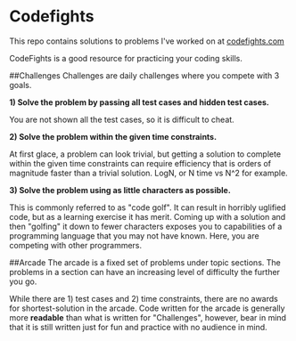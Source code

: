 # Codefights

This repo contains solutions to problems I've worked on at [codefights.com](https://codefights.com/)

CodeFights is a good resource for practicing your coding skills.


##Challenges
Challenges are daily challenges where you compete with 3 goals.

**1) Solve the problem by passing all test cases and hidden test cases.**

You are not shown all the test cases, so it is difficult to cheat. 

**2) Solve the problem within the given time constraints.**

At first glace, a problem can look trivial, but getting a solution to complete within the given time constraints can require efficiency that is orders of magnitude faster than a trivial solution.  LogN, or N time vs N^2 for example.

**3) Solve the problem using as little characters as possible.**

This is commonly referred to as "code golf".  It can result in horribly uglified code, but as a learning exercise it has merit.  Coming up with a solution and then "golfing" it down to fewer characters exposes you to capabilities of a programming language that you may not have known.  Here, you are competing with other programmers.


##Arcade
The arcade is a fixed set of problems under topic sections.  The problems in a section can have an increasing level of difficulty the further you go.

While there are 1) test cases and 2) time constraints, there are no awards for shortest-solution in the arcade.  Code written for the arcade is generally more **readable** than what is written for "Challenges", however, bear in mind that it is still written just for fun and practice with no audience in mind.

